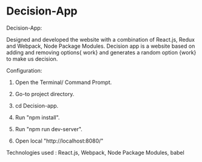 # Decision-App

Decision-App:

Designed and developed the website with a combination of React.js, Redux and Webpack, Node Package Modules. Decision app is a website based on adding and removing options{ work} and generates a random option {work} to make us decision.

Configuration:

1. Open the Terminal/ Command Prompt.

2. Go-to project directory.

3. cd Decision-app.

4. Run "npm install".

5. Run "npm run dev-server".

6. Open local "http://localhost:8080/" 

Technologies used : React.js, Webpack, Node Package Modules, babel
